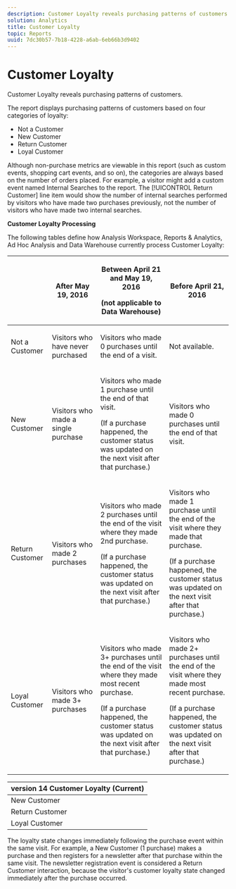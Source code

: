 ```yaml
---
description: Customer Loyalty reveals purchasing patterns of customers.
solution: Analytics
title: Customer Loyalty
topic: Reports
uuid: 7dc30b57-7b18-4228-a6ab-6eb66b3d9402
---
```


# Customer Loyalty

Customer Loyalty reveals purchasing patterns of customers.

The report displays purchasing patterns of customers based on four categories of loyalty:

* Not a Customer 
* New Customer 
* Return Customer 
* Loyal Customer

Although non-purchase metrics are viewable in this report (such as custom events, shopping cart events, and so on), the categories are always based on the number of orders placed. For example, a visitor might add a custom event named Internal Searches to the report. The [!UICONTROL Return Customer] line item would show the number of internal searches performed by visitors who have made two purchases previously, not the number of visitors who have made two internal searches.

**Customer Loyalty Processing**

The following tables define how Analysis Workspace, Reports & Analytics, Ad Hoc Analysis and Data Warehouse currently process Customer Loyalty: 

<table id="table_E6A5CA96BE5C47F29F09688A4D41BC60"> 
 <thead> 
  <tr> 
   <th colname="col1" class="entry"> </th> 
   <th colname="col2" class="entry"> <p>After May 19, 2016 </p> </th> 
   <th colname="col3" class="entry"> <p>Between April 21 and May 19, 2016 </p> <p>(not applicable to Data Warehouse) </p> </th> 
   <th colname="col4" class="entry"> <p>Before April 21, 2016 </p> </th> 
  </tr>
 </thead>
 <tbody> 
  <tr> 
   <td colname="col1"> <p>Not a Customer </p> </td> 
   <td colname="col2"> <p>Visitors who have never purchased </p> </td> 
   <td colname="col3"> <p>Visitors who made 0 purchases until the end of a visit. </p> </td> 
   <td colname="col4"> <p>Not available. </p> </td> 
  </tr> 
  <tr> 
   <td colname="col1"> <p>New Customer </p> </td> 
   <td colname="col2"> <p>Visitors who made a single purchase </p> </td> 
   <td colname="col3"> <p>Visitors who made 1 purchase until the end of that visit. </p> <p>(If a purchase happened, the customer status was updated on the next visit after that purchase.) </p> </td> 
   <td colname="col4"> <p>Visitors who made 0 purchases until the end of that visit. </p> </td> 
  </tr> 
  <tr> 
   <td colname="col1"> <p>Return Customer </p> </td> 
   <td colname="col2"> <p>Visitors who made 2 purchases </p> </td> 
   <td colname="col3"> <p>Visitors who made 2 purchases until the end of the visit where they made 2nd purchase. </p> <p>(If a purchase happened, the customer status was updated on the next visit after that purchase.) </p> </td> 
   <td colname="col4"> <p>Visitors who made 1 purchase until the end of the visit where they made that purchase. </p> <p>(If a purchase happened, the customer status was updated on the next visit after that purchase.) </p> </td> 
  </tr> 
  <tr> 
   <td colname="col1"> <p>Loyal Customer </p> </td> 
   <td colname="col2"> <p>Visitors who made 3+ purchases </p> </td> 
   <td colname="col3"> <p>Visitors who made 3+ purchases until the end of the visit where they made most recent purchase. </p> <p>(If a purchase happened, the customer status was updated on the next visit after that purchase.) </p> </td> 
   <td colname="col4"> <p>Visitors who made 2+ purchases until the end of the visit where they made most recent purchase. </p> <p>(If a purchase happened, the customer status was updated on the next visit after that purchase.) </p> </td> 
  </tr> 
 </tbody> 
</table>

|  version 14 Customer Loyalty (Current)  |
|---|
|  New Customer  | 1 visit and 1 purchase  |
|  Return Customer  | More than 1 visit and 2 purchases  |
|  Loyal Customer  | More than 1 visit and 3+ purchases  |

The loyalty state changes immediately following the purchase event within the same visit. For example, a New Customer (1 purchase) makes a purchase and then registers for a newsletter after that purchase within the same visit. The newsletter registration event is considered a Return Customer interaction, because the visitor's customer loyalty state changed immediately after the purchase occurred.
